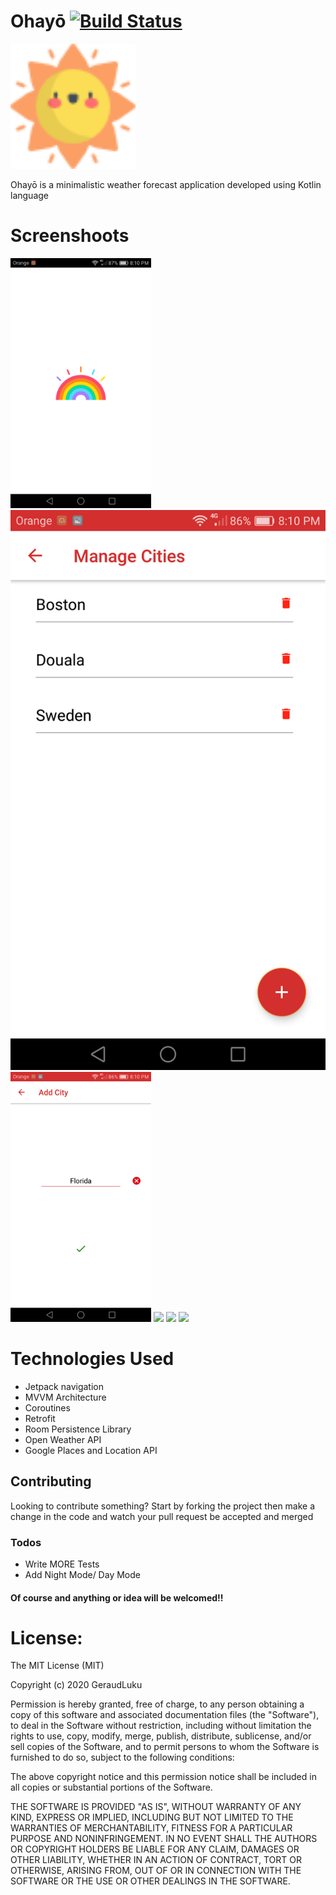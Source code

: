 # Ohayō [![Build Status](https://travis-ci.org/joemccann/dillinger.svg?branch=master)](https://travis-ci.org/joemccann/dillinger)

<img src="/sun.png" height="200px"/> <br>

Ohayō is a minimalistic weather forecast application developed using Kotlin language


# Screenshoots
<img src="/screenshoots/Screenshot_2020-04-19-20-10-06.png" height="400px"/>
<img src="/screenshoots/Screenshot_2020-04-19-20-10-31.png" h eight="400px"/>
<img src="/screenshoots/Screenshot_2020-04-19-20-10-50.png" height="400px"/>

<img src="/screenshoots/Ohayō_Screenshot_2020.06.26_12.45.44.jpg" height="400px"/>
<img src="/screenshoots/Ohayō_Screenshot_2020.06.26_12.45.56.jpg" height="400px"/>
<img src="/screenshoots/Ohayō_Screenshot_2020.06.26_12.46.10.jpg" height="400px"/>

# Technologies Used
  - Jetpack navigation
  - MVVM Architecture
  - Coroutines
  - Retrofit
  - Room Persistence Library
  - Open Weather API
  - Google Places and Location API

## Contributing
Looking to contribute something?
Start by forking the project then make a change in the code and watch your pull request be accepted and merged

### Todos

 - Write MORE Tests
 - Add Night Mode/ Day Mode
 
 #### Of course and anything or idea will be welcomed!!

# License:
The MIT License (MIT)

Copyright (c) 2020 GeraudLuku

Permission is hereby granted, free of charge, to any person obtaining a copy
of this software and associated documentation files (the "Software"), to deal
in the Software without restriction, including without limitation the rights
to use, copy, modify, merge, publish, distribute, sublicense, and/or sell
copies of the Software, and to permit persons to whom the Software is
furnished to do so, subject to the following conditions:

The above copyright notice and this permission notice shall be included in all
copies or substantial portions of the Software.

THE SOFTWARE IS PROVIDED "AS IS", WITHOUT WARRANTY OF ANY KIND, EXPRESS OR
IMPLIED, INCLUDING BUT NOT LIMITED TO THE WARRANTIES OF MERCHANTABILITY,
FITNESS FOR A PARTICULAR PURPOSE AND NONINFRINGEMENT. IN NO EVENT SHALL THE
AUTHORS OR COPYRIGHT HOLDERS BE LIABLE FOR ANY CLAIM, DAMAGES OR OTHER
LIABILITY, WHETHER IN AN ACTION OF CONTRACT, TORT OR OTHERWISE, ARISING FROM,
OUT OF OR IN CONNECTION WITH THE SOFTWARE OR THE USE OR OTHER DEALINGS IN THE
SOFTWARE.
